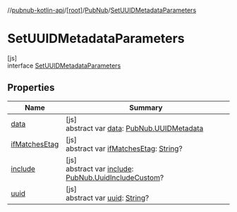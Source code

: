 //[pubnub-kotlin-api](../../../../index.md)/[[root]](../../index.md)/[PubNub](../index.md)/[SetUUIDMetadataParameters](index.md)

# SetUUIDMetadataParameters

[js]\
interface [SetUUIDMetadataParameters](index.md)

## Properties

| Name | Summary |
|---|---|
| [data](data.md) | [js]<br>abstract var [data](data.md): [PubNub.UUIDMetadata](../-u-u-i-d-metadata/index.md) |
| [ifMatchesEtag](if-matches-etag.md) | [js]<br>abstract var [ifMatchesEtag](if-matches-etag.md): [String](https://kotlinlang.org/api/core/kotlin-stdlib/kotlin/-string/index.html)? |
| [include](include.md) | [js]<br>abstract var [include](include.md): [PubNub.UuidIncludeCustom](../-uuid-include-custom/index.md)? |
| [uuid](uuid.md) | [js]<br>abstract var [uuid](uuid.md): [String](https://kotlinlang.org/api/core/kotlin-stdlib/kotlin/-string/index.html)? |
